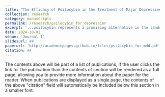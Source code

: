 ```yaml
---
title: "The Efficacy of Psilocybin in the Treatment of Major Depressive Discorder (MDD): A Systematic Review"
collection: research
category: manuscripts
permalink: /research/psilocybin_for_depression
excerpt: '...psilocybin represents a promising alternative in the landscape of MDD treatment. Its ability to reduce depression scores rapidly, with limited short-term side effects, underscores its potential as a significant advance in psychiatric treatment.'
date: 2024-10-02
venue: 'Journal 1'
slidesurl: ##
paperurl: 'http://academicpages.github.io/files/psilocybin_for_mdd.pdf'
citation: ##
---
```


The contents above will be part of a list of publications, if the user clicks the link for the publication than the contents of section will be rendered as a full page, allowing you to provide more information about the paper for the reader. When publications are displayed as a single page, the contents of the above "citation" field will automatically be included below this section in a smaller font.